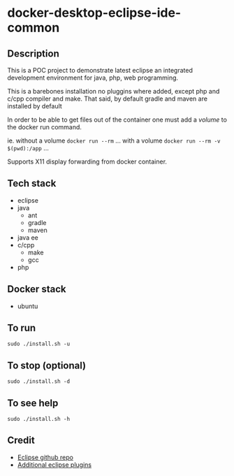 # docker-desktop-eclipse-ide-common

## Description
This is a POC project to demonstrate latest eclipse an integrated development environment for java, php, web programming.

This is a barebones installation no pluggins where added, except php and c/cpp compiler and make. That said, by default gradle and maven are installed by default

In order to be able to get files out of the container one must add a *volume* to the docker run command.

ie.
without a volume
`docker run --rm` ...
with a volume
`docker run --rm -v $(pwd):/app` ...

Supports X11 display forwarding from docker container.

## Tech stack
- eclipse
- java
    - ant
    - gradle
    - maven
- java ee
- c/cpp
    - make
    - gcc
- php

## Docker stack
- ubuntu

## To run
`sudo ./install.sh -u`

## To stop (optional)
`sudo ./install.sh -d`

## To see help
`sudo ./install.sh -h`

## Credit
- [Eclipse github repo](https://stackoverflow.com/questions/35282460/install-eclipse-via-terminal)
- [Additional eclipse plugins](https://github.com/ArloL/eclipse-projects)